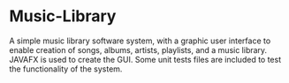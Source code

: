 # Music-Library
A simple music library software system, with a graphic user interface to enable creation of songs, albums, artists, playlists, and a music library. JAVAFX is used to create the
GUI. Some unit tests files are included to test the functionality of the system. 
